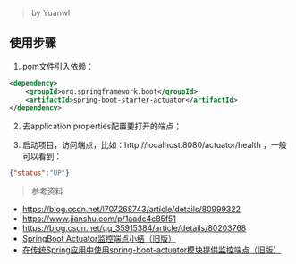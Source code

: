 > by Yuanwl

## 使用步骤

1. pom文件引入依赖：

```xml
<dependency>
    <groupId>org.springframework.boot</groupId>
    <artifactId>spring-boot-starter-actuator</artifactId>
</dependency>
```

2. 去application.properties配置要打开的端点；

3. 启动项目，访问端点，比如：http://localhost:8080/actuator/health ，一般可以看到：

```json
{"status":"UP"}
```


> 参考资料

- https://blog.csdn.net/l707268743/article/details/80999322
- https://www.jianshu.com/p/1aadc4c85f51
- https://blog.csdn.net/qq_35915384/article/details/80203768
- [SpringBoot Actuator监控端点小结（旧版）](http://blog.didispace.com/spring-boot-actuator-1/)
- [在传统Spring应用中使用spring-boot-actuator模块提供监控端点（旧版）](http://blog.didispace.com/spring-boot-actuator-without-boot/)